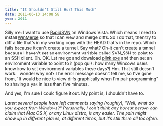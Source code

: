 ```yaml
---
title: "It Shouldn't Still Hurt This Much"
date: 2011-06-13 14:08:58
year: 2011
---
```

Silly me: I want to use <a href="http://rapidsvn.tigris.org/">RapidSVN</a> on Windows Vista. Which means I need to install <a href="http://winmerge.org/">WinMerge</a> so that I can view and merge diffs. So I do that, then try to diff a file that's in my working copy with the HEAD that's in the repo. Which fails because it can't create a tunnel. Say what? Oh–it can't create a tunnel because I haven't set an environment variable called SVN_SSH to point to an SSH client. Oh. OK. Let me go and download <a href="http://www.chiark.greenend.org.uk/~sgtatham/putty/download.html">plink.exe</a> and then set an environment variable to point to it (pop quiz: how many Windows users know how to set environment variables these days?) Hm. That still doesn't work. I wonder why not? The error message doesn't tell me, so I've gone from, "It would be nice to view diffs graphically when I'm pair programming" to shaving a yak in less than five minutes.

And yes, I'm sure I could figure it out. My point is, I shouldn't have to.

<em>Later: several people have left comments saying (roughly), "Well, what do you expect from Windows?" Personally, I don't think any honest person can claim that Mac OS X, or any Linux distro, is any easier. The pain might show up in different places, at different times, but it's still there all too often.</em>
